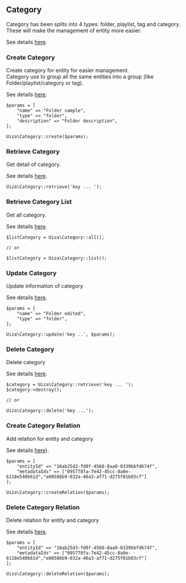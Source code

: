 ## Category
Category has been splits into 4 types: folder, playlist, tag and category. These will make the management of entity more easier.

See details [here](http://dev-ap-southeast-1-api.uizadev.io/docs/#api-Media_Metadata).

### Create Category
Create category for entity for easier management.\
Category use to group all the same entities into a group (like Folder/playlist/category or tag).

See details [here](http://dev-ap-southeast-1-api.uizadev.io/docs/#api-Media_Metadata-create_metadata).

````
$params = [
    "name" => "Folder sample",
    "type" => "folder",
    "description" => "Folder description",
];

Uiza\Category::create($params);
````

### Retrieve Category
Get detail of category.

See details [here](http://dev-ap-southeast-1-api.uizadev.io/docs/#api-Media_Metadata-get_metadata).

````
Uiza\Category::retrieve('key ... ');
````

### Retrieve Category List
Get all category.

See details [here](http://dev-ap-southeast-1-api.uizadev.io/docs/#api-Media_Metadata-get_metadata).

````
$listCategory = Uiza\Category::all();

// or

$listCategory = Uiza\Category::list();
````

### Update Category
Update information of category

See details [here](http://dev-ap-southeast-1-api.uizadev.io/docs/#api-Media_Metadata-update_metadata).

````
$params = [
    "name" => "Folder edited",
    "type" => "folder",
];

Uiza\Category::update('key ..', $params);

````

### Delete Category
Delete category

See details [here](http://dev-ap-southeast-1-api.uizadev.io/docs/#api-Media_Metadata-delete_metadata).

````
$category = Uiza\Category::retrieve('key ... ');
$category->destroy();

// or

Uiza\Category::delete('key ...');
````

### Create Category Relation
Add relation for entity and category

See details [here](http://dev-ap-southeast-1-api.uizadev.io/docs/#api-Media_Metadata-create_n_metadata_for_one_entiy)).

````
$params = [
    "entityId" => "16ab25d3-fd0f-4568-8aa0-0339bbfd674f",
    "metadataIds" => ["095778fa-7e42-45cc-8a0e-6118e540b61d","e00586b9-032a-46a3-af71-d275f01b03cf"]
];

Uiza\Category::createRelation($params);
````

### Delete Category Relation
Delete relation for entity and category

See details [here](http://dev-ap-southeast-1-api.uizadev.io/docs/#api-Media_Metadata-delete_n_metadata_for_one_entiy).

````
$params = [
    "entityId" => "16ab25d3-fd0f-4568-8aa0-0339bbfd674f",
    "metadataIds" => ["095778fa-7e42-45cc-8a0e-6118e540b61d","e00586b9-032a-46a3-af71-d275f01b03cf"]
];

Uiza\Category::deleteRelation($params);
````
